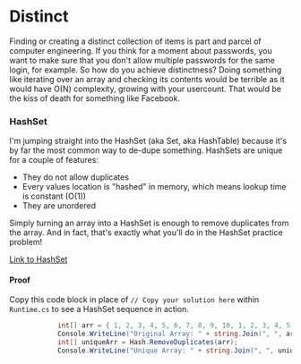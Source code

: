 # Distinct

Finding or creating a distinct collection of items is part and parcel of computer engineering. If you think for a moment about passwords, you want to make sure that you don't allow multiple passwords for the same login, for example. So how do you achieve distinctness? Doing something like iterating over an array and checking its contents would be terrible as it would have O(N) complexity, growing with your usercount. That would be the kiss of death for something like Facebook.

### HashSet

I'm jumping straight into the HashSet (aka Set, aka HashTable) because it's by far the most common way to de-dupe something. HashSets are unique for a couple of features:
- They do not allow duplicates
- Every values location is "hashed" in memory, which means lookup time is constant (O(1))
- They are unordered

Simply turning an array into a HashSet is enough to remove duplicates from the array. And in fact, that's exactly what you'll do in the HashSet practice problem!

[Link to HashSet](/src/Proof/Distinct/HashSet.cs)

#### Proof

Copy this code block in place of `// Copy your solution here` within `Runtime.cs` to see a HashSet sequence in action.

```C#
			int[] arr = { 1, 2, 3, 4, 5, 6, 7, 8, 9, 10, 1, 2, 3, 4, 5 };
			Console.WriteLine("Original Array: " + string.Join(", ", arr));
			int[] uniqueArr = Hash.RemoveDuplicates(arr);
			Console.WriteLine("Unique Array: " + string.Join(", ", uniqueArr));
```